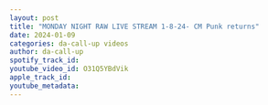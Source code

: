 ```yaml
---
layout: post
title: "MONDAY NIGHT RAW LIVE STREAM 1-8-24- CM Punk returns"
date: 2024-01-09
categories: da-call-up videos
author: da-call-up
spotify_track_id: 
youtube_video_id: O31Q5YBdVik
apple_track_id: 
youtube_metadata: 
---
```

